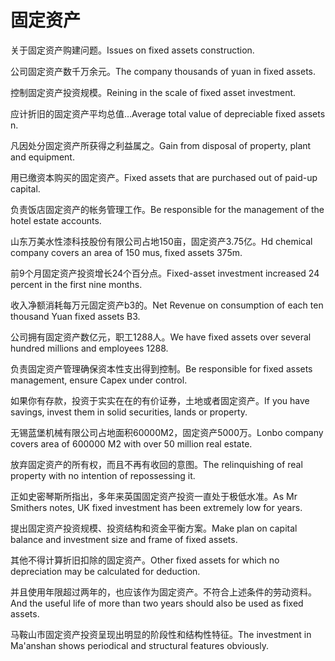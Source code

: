 # 固定资产

<p><span class="chinese">关于固定资产购建问题。</span><span class="english">Issues on fixed assets construction.</span></p>

<p><span class="chinese">公司固定资产数千万余元。</span><span class="english">The company thousands of yuan in fixed assets.</span></p>

<p><span class="chinese">控制固定资产投资规模。</span><span class="english">Reining in the scale of fixed asset investment.</span></p>

<p><span class="chinese">应计折旧的固定资产平均总值…</span><span class="english">Average total value of depreciable fixed assets n.</span></p>

<p><span class="chinese">凡因处分固定资产所获得之利益属之。</span><span class="english">Gain from disposal of property, plant and equipment.</span></p>

<p><span class="chinese">用已缴资本购买的固定资产。</span><span class="english">Fixed assets that are purchased out of paid-up capital.</span></p>

<p><span class="chinese">负责饭店固定资产的帐务管理工作。</span><span class="english">Be responsible for the management of the hotel estate accounts.</span></p>

<p><span class="chinese">山东万美水性漆科技股份有限公司占地150亩，固定资产3.75亿。</span><span class="english">Hd chemical company covers an area of 150 mus, fixed assets 375m.</span></p>

<p><span class="chinese">前9个月固定资产投资增长24个百分点。</span><span class="english">Fixed-asset investment increased 24 percent in the first nine months.</span></p>

<p><span class="chinese">收入净额消耗每万元固定资产b3的。</span><span class="english">Net Revenue on consumption of each ten thousand Yuan fixed assets B3.</span></p>

<p><span class="chinese">公司拥有固定资产数亿元，职工1288人。</span><span class="english">We have fixed assets over several hundred millions and employees 1288.</span></p>

<p><span class="chinese">负责固定资产管理确保资本性支出得到控制。</span><span class="english">Be responsible for fixed assets management, ensure Capex under control.</span></p>

<p><span class="chinese">如果你有存款，投资于实实在在的有价证券，土地或者固定资产。</span><span class="english">If you have savings, invest them in solid securities, lands or property.</span></p>

<p><span class="chinese">无锡蓝堡机械有限公司占地面积60000M2，固定资产5000万。</span><span class="english">Lonbo company covers area of 600000 M2 with over 50 million real estate.</span></p>

<p><span class="chinese">放弃固定资产的所有权，而且不再有收回的意图。</span><span class="english">The relinquishing of real property with no intention of repossessing it.</span></p>

<p><span class="chinese">正如史密琴斯所指出，多年来英国固定资产投资一直处于极低水准。</span><span class="english">As Mr Smithers notes, UK fixed investment has been extremely low for years.</span></p>

<p><span class="chinese">提出固定资产投资规模、投资结构和资金平衡方案。</span><span class="english">Make plan on capital balance and investment size and frame of fixed assets.</span></p>

<p><span class="chinese">其他不得计算折旧扣除的固定资产。</span><span class="english">Other fixed assets for which no depreciation may be calculated for deduction.</span></p>

<p><span class="chinese">并且使用年限超过两年的，也应该作为固定资产。不符合上述条件的劳动资料。</span><span class="english">And the useful life of more than two years should also be used as fixed assets.</span></p>

<p><span class="chinese">马鞍山市固定资产投资呈现出明显的阶段性和结构性特征。</span><span class="english">The investment in Ma'anshan shows periodical and structural features obviously.</span></p>

